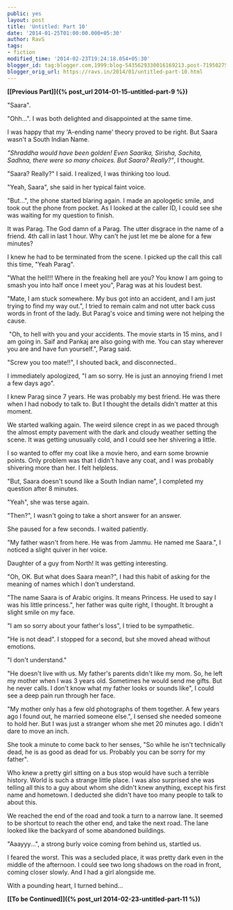 ```yaml
---
public: yes
layout: post
title: 'Untitled: Part 10'
date: '2014-01-25T01:00:00.000+05:30'
author: RavS
tags:
- fiction
modified_time: '2014-02-23T19:24:18.054+05:30'
blogger_id: tag:blogger.com,1999:blog-5435629330016169213.post-7195027586411757611
blogger_orig_url: https://ravs.in/2014/01/untitled-part-10.html
---
```


**[\[Previous Part\]]({% post_url 2014-01-15-untitled-part-9 %})**

"Saara".

"Ohh...". I was both delighted and disappointed at the same time. 

I was happy that my 'A-ending name' theory proved to be right. But Saara wasn't a South Indian Name. 

_"Shraddha would have been golden! Even Saarika, Sirisha, Sachita, Sadhna, there were so many choices. But Saara? Really?"_, I thought.

"Saara? Really?" I said. I realized, I was thinking too loud.

"Yeah, Saara", she said in her typical faint voice.

"But...", the phone started blaring again. I made an apologetic smile, and took out the phone from pocket. As I looked at the caller ID, I could see she was waiting for my question to finish.  

It was Parag. The God damn of a Parag. The utter disgrace in the name of a friend. 4th call in last 1 hour. Why can't he just let me be alone for a few minutes?

I knew he had to be terminated from the scene. I picked up the call this call this time, "Yeah Parag". 

"What the hell!!! Where in the freaking hell are you? You know I am going to smash you into half once I meet you", Parag was at his loudest best.

"Mate, I am stuck somewhere. My bus got into an accident, and I am just trying to find my way out.", I tried to remain calm and not utter back cuss words in front of the lady. But Parag's voice and timing were not helping the cause.  

 "Oh, to hell with you and your accidents. The movie starts in 15 mins, and I am going in. Saif and Pankaj are also going with me. You can stay wherever you are and have fun yourself.", Parag said. 

"Screw you too mate!!", I shouted back, and disconnected..

I immediately apologized, "I am so sorry. He is just an annoying friend I met a few days ago". 

I knew Parag since 7 years. He was probably my best friend. He was there when I had nobody to talk to. But I thought the details didn't matter at this moment.

We started walking again. The weird silence crept in as we paced through the almost empty pavement with the dark and cloudy weather setting the scene. It was getting unusually cold, and I could see her shivering a little.

I so wanted to offer my coat like a movie hero, and earn some brownie points. Only problem was that I didn't have any coat, and I was probably shivering more than her. I felt helpless.

"But, Saara doesn't sound like a South Indian name", I completed my question after 8 minutes. 

"Yeah", she was terse again.

"Then?", I wasn't going to take a short answer for an answer.

She paused for a few seconds. I waited patiently.

"My father wasn't from here. He was from Jammu. He named me Saara.", I noticed a slight quiver in her voice. 

Daughter of a guy from North! It was getting interesting. 

"Oh, OK. But what does Saara mean?", I had this habit of asking for the meaning of names which I don't understand. 

"The name Saara is of Arabic origins. It means Princess. He used to say I was his little princess.", her father was quite right, I thought. It brought a slight smile on my face.

"I am so sorry about your father's loss", I tried to be sympathetic.

"He is not dead". I stopped for a second, but she moved ahead without emotions.

"I don't understand."

"He doesn't live with us. My father's parents didn't like my mom. So, he left my mother when I was 3 years old. Sometimes he would send me gifts. But he never calls. I don't know what my father looks or sounds like", I could see a deep pain run through her face.

"My mother only has a few old photographs of them together. A few years ago I found out, he married someone else.", I sensed she needed someone to hold her. But I was just a stranger whom she met 20 minutes ago. I didn't dare to move an inch.

She took a minute to come back to her senses, "So while he isn't technically dead, he is as good as dead for us. Probably you can be sorry for my father". 

Who knew a pretty girl sitting on a bus stop would have such a terrible history. World is such a strange little place. I was also surprised she was telling all this to a guy about whom she didn't knew anything, except his first name and hometown. I deducted she didn't have too many people to talk to about this.

We reached the end of the road and took a turn to a narrow lane. It seemed to be shortcut to reach the other end, and take the next road. The lane looked like the backyard of some abandoned buildings.

"Aaayyy...", a strong burly voice coming from behind us, startled us.

I feared the worst. This was a secluded place, it was pretty dark even in the middle of the afternoon. I could see two long shadows on the road in front, coming closer slowly. And I had a girl alongside me.

With a pounding heart, I turned behind...

**[\[To be Continued\]]({% post_url 2014-02-23-untitled-part-11 %})**

